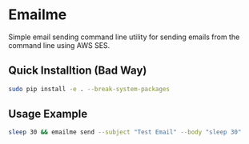 # Emailme

Simple email sending command line utility for sending emails from the command line using AWS SES.

## Quick Installtion (Bad Way)

```bash
sudo pip install -e . --break-system-packages
```

## Usage Example

```bash
sleep 30 && emailme send --subject "Test Email" --body "sleep 30"
```
